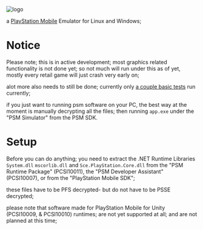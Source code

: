 ![logo](https://github.com/user-attachments/assets/e0f4cc30-6901-4ba4-aa4e-b8a494b60b71)

a [PlayStation Mobile](https://en.wikipedia.org/wiki/PlayStation_Mobile) Emulator for Linux and Windows;

# Notice 

Please note; this is in active development; most graphics related functionality is not done yet;
so not much will run under this as of yet, mostly every retail game will just crash very early on;

alot more also needs to still be done; currently only [a couple basic tests](https://github.com/OpenPSS/PSS-TESTS) run currently;

if you just want to running psm software on your PC,
the best way at the moment is manually decrypting all the files;
then running ``app.exe`` under the "PSM Simulator" from the PSM SDK.

# Setup

Before you can do anything; you need to extract the .NET Runtime Libraries ``System.dll`` ``mscorlib.dll`` and ``Sce.PlayStation.Core.dll``
from the "PSM Runtime Package" (PCSI10011), the "PSM Developer Assistant" (PCSI10007), or from the "PlayStation Mobile SDK";

these files have to be PFS decrypted- but do not have to be PSSE decrypted;

please note that software made for PlayStation Mobile for Unity (PCSI10009, & PCSI10010) runtimes;
are not yet supported at all; and are not planned at this time;
